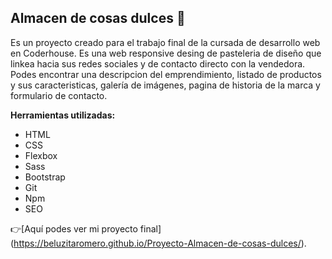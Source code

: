 ## Almacen de cosas dulces 🍰
Es un proyecto creado para el trabajo final de la cursada de desarrollo web en Coderhouse.
Es una web responsive desing de pasteleria de diseño que linkea hacia sus redes sociales y de contacto directo con la vendedora.
Podes encontrar una descripcion del emprendimiento, listado de productos y sus caracteristicas, galería de imágenes, pagina de historia de la marca y formulario de contacto.

**Herramientas utilizadas:**
- HTML
- CSS
- Flexbox
- Sass
- Bootstrap
- Git
- Npm
- SEO


👉[Aquí podes ver mi proyecto final] (https://beluzitaromero.github.io/Proyecto-Almacen-de-cosas-dulces/).
